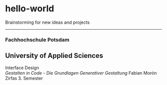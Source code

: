 # hello-world
Brainstorming for new ideas and projects
***
### Fachhochschule Potsdam
## University of Applied Sciences
Interface Design  
_Gestalten in Code - Die Grundlagen Generativer Gestaltung_
Fabian Morón Zirfas
3. Semester
